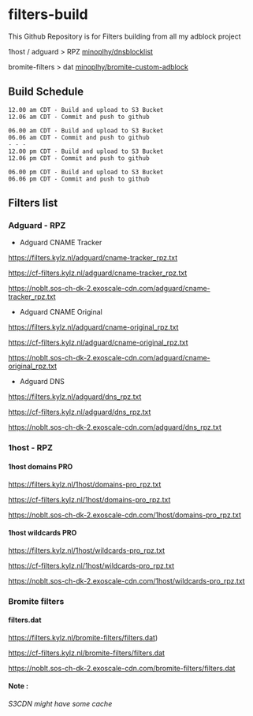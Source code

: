 # filters-build
This Github Repository is for Filters building from all my adblock project

1host / adguard > RPZ [minoplhy/dnsblocklist](https://github.com/minoplhy/dnsblocklist)

bromite-filters > dat [minoplhy/bromite-custom-adblock](https://github.com/minoplhy/bromite-custom-adblock)
## Build Schedule
```
12.00 am CDT - Build and upload to S3 Bucket
12.06 am CDT - Commit and push to github

06.00 am CDT - Build and upload to S3 Bucket
06.06 am CDT - Commit and push to github
- - -
12.00 pm CDT - Build and upload to S3 Bucket
12.06 pm CDT - Commit and push to github

06.00 pm CDT - Build and upload to S3 Bucket
06.06 pm CDT - Commit and push to github
```
## Filters list
### Adguard - RPZ

* Adguard CNAME Tracker

https://filters.kylz.nl/adguard/cname-tracker_rpz.txt

https://cf-filters.kylz.nl/adguard/cname-tracker_rpz.txt

https://noblt.sos-ch-dk-2.exoscale-cdn.com/adguard/cname-tracker_rpz.txt


* Adguard CNAME Original

https://filters.kylz.nl/adguard/cname-original_rpz.txt

https://cf-filters.kylz.nl/adguard/cname-original_rpz.txt

https://noblt.sos-ch-dk-2.exoscale-cdn.com/adguard/cname-original_rpz.txt


* Adguard DNS

https://filters.kylz.nl/adguard/dns_rpz.txt

https://cf-filters.kylz.nl/adguard/dns_rpz.txt

https://noblt.sos-ch-dk-2.exoscale-cdn.com/adguard/dns_rpz.txt


### 1host - RPZ

#### 1host domains PRO

https://filters.kylz.nl/1host/domains-pro_rpz.txt

https://cf-filters.kylz.nl/1host/domains-pro_rpz.txt

https://noblt.sos-ch-dk-2.exoscale-cdn.com/1host/domains-pro_rpz.txt


#### 1host wildcards PRO

https://filters.kylz.nl/1host/wildcards-pro_rpz.txt

https://cf-filters.kylz.nl/1host/wildcards-pro_rpz.txt

https://noblt.sos-ch-dk-2.exoscale-cdn.com/1host/wildcards-pro_rpz.txt

### Bromite filters

#### filters.dat

https://filters.kylz.nl/bromite-filters/filters.dat)

https://cf-filters.kylz.nl/bromite-filters/filters.dat

https://noblt.sos-ch-dk-2.exoscale-cdn.com/bromite-filters/filters.dat


#### Note :
_S3CDN might have some cache_
